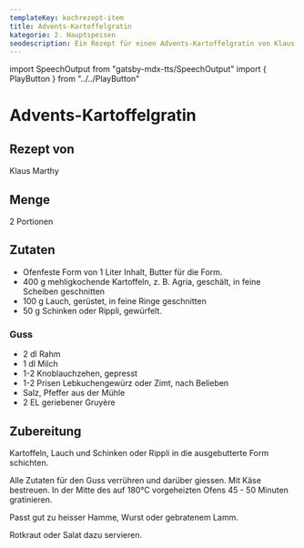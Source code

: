 ```yaml
---
templateKey: kochrezept-item
title: Advents-Kartoffelgratin
kategorie: 2. Hauptspeisen
seodescription: Ein Rezept für einen Advents-Kartoffelgratin von Klaus Marthy.
---
```

import SpeechOutput from "gatsby-mdx-tts/SpeechOutput"
import { PlayButton } from "../../PlayButton"

<SpeechOutput id="kochrezept-klaus-marthy-advents-kartoffelgratin" customPlayButton={PlayButton}>

# Advents-Kartoffelgratin

## Rezept von

Klaus Marthy

## Menge

2 Portionen

## Zutaten

* Ofenfeste Form von 1 Liter Inhalt,  Butter für die Form. 
* 400 g mehligkochende Kartoffeln, z. B. Agria, geschält, in feine Scheiben geschnitten  
* 100 g Lauch, gerüstet, in feine Ringe geschnitten 
* 50 g Schinken oder Rippli, gewürfelt.

### Guss

* 2 dl Rahm  
* 1 dl Milch
* 1-2 Knoblauchzehen, gepresst
* 1-2 Prisen Lebkuchengewürz oder Zimt, nach Belieben
* Salz, Pfeffer aus der Mühle  
* 2 EL geriebener Gruyère   

## Zubereitung

Kartoffeln, Lauch und Schinken oder Rippli in die ausgebutterte Form schichten. 

Alle Zutaten für den Guss verrühren und darüber giessen. Mit Käse bestreuen. 
In der Mitte des auf 180°C vorgeheizten Ofens 45 - 50 Minuten gratinieren.  

Passt gut zu heisser Hamme, Wurst oder gebratenem Lamm. 

Rotkraut oder Salat dazu servieren. 

</SpeechOutput>